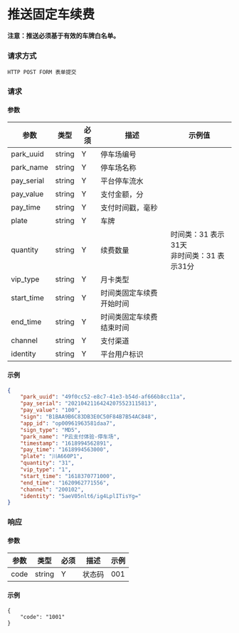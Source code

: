 # 推送固定车续费

**注意：推送必须基于有效的车牌白名单。**

### 请求方式

`HTTP POST FORM 表单提交`

### 请求

#### 参数

| 参数       | 类型   | 必须 | 描述                     | 示例值                                         |
| ---------- | ------ | ---- | ------------------------ |-|
| park_uuid  | string | Y    | 停车场编号               |                                                |
| park_name  | string | Y    | 停车场名称               |                                                |
| pay_serial | string | Y    | 平台停车流水             |                                                |
| pay_value  | string | Y    | 支付金额，分             |                                                |
| pay_time   | string | Y    | 支付时间戳，毫秒         |                                                |
| plate      | string | Y    | 车牌                     |                                                |
| quantity   | string | Y    | 续费数量                 | 时间类：31 表示31天<br />非时间类：31 表示31分 |
| vip_type   | string | Y    | 月卡类型                 |                                                |
| start_time | string | Y    | 时间类固定车续费开始时间 |                                                |
| end_time   | string | Y    | 时间类固定车续费结束时间 |                                                |
| channel    | string | Y    | 支付渠道                 |                                                |
| identity   | string | Y    | 平台用户标识             |                                                

#### 示例

```json
{
    "park_uuid": "49f0cc52-e8c7-41e3-b54d-af666b8cc11a",
    "pay_serial": "20210421164242075523115813",
    "pay_value": "100",
    "sign": "B1BAA9B6C83DB3E0C50F84B7B54AC848",
    "app_id": "op00961963581daa7",
    "sign_type": "MD5",
    "park_name": "P云支付体验-停车场",
    "timestamp": "1618994562891",
    "pay_time": "1618994563000",
    "plate": "川A660P1",
    "quantity": "31",
    "vip_type": "1",
    "start_time": "1618370771000",
    "end_time": "1620962771556",
    "channel": "200102",
    "identity": "5aeV05nlt6/ig4LplITisYg="
}
```

### 响应

#### 参数

| 参数 | 类型 | 必须 | 描述 | 示例 |
|-|-|-|-|-|
| code | string | Y | 状态码 | 001 |

#### 示例

```
{
    "code": "1001"
}
```
